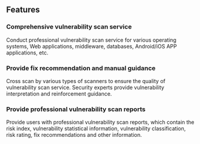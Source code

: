 ## Features
### Comprehensive vulnerability scan service
Conduct professional vulnerability scan service for various operating systems, Web applications, middleware, databases, Android/iOS APP applications, etc.
### Provide fix recommendation and manual guidance
Cross scan by various types of scanners to ensure the quality of vulnerability scan service. Security experts provide vulnerability interpretation and reinforcement guidance.
### Provide professional vulnerability scan reports
Provide users with professional vulnerability scan reports, which contain the risk index, vulnerability statistical information, vulnerability classification, risk rating, fix recommendations and other information.
